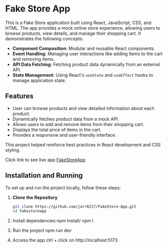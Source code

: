 # Fake Store App

This is a Fake Store application built using React, JavaScript, CSS, and HTML. The app provides a mock online store experience, allowing users to browse products, view details, and manage their shopping cart. It demonstrates the following concepts:

- **Component Composition**: Modular and reusable React components.
- **Event Handling**: Managing user interactions like adding items to the cart and removing items.
- **API Data Fetching**: Fetching product data dynamically from an external API.
- **State Management**: Using React's `useState` and `useEffect` hooks to manage application state.

## Features

- User can browse products and view detailed information about each product.
- Dynamically fetches product data from a mock API.
- Allows users to add and remove items from their shopping cart.
- Displays the total price of items in the cart.
- Provides a responsive and user-friendly interface.

This project helped reinforce best practices in React development and CSS styling.

Click link to see live app [FakeStoreApp](https://fake-store.netlify.app)

## Installation and Running

To set up and run the project locally, follow these steps:

1. **Clone the Repository**
   ```bash
   git clone https://github.com/jarr8217/FakeStore-App.git
   cd fakestoreapp

2. Install dependencies
   npm install/ npm i

3. Run the project 
   npm run dev

4. Access the app
   ctrl + click on http://localhost:5173